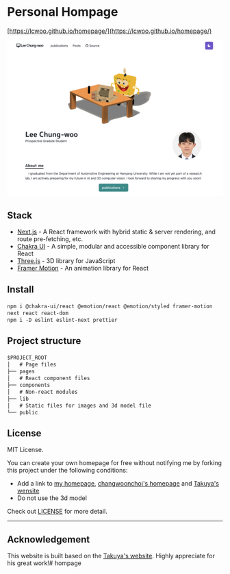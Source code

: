 # Personal Hompage

[https://lcwoo.github.io/homepage/](https://lcwoo.github.io/homepage/)

![Preview](./public/images/preview.png)

## Stack

- [Next.js](https://nextjs.org/) - A React framework with hybrid static & server rendering, and route pre-fetching, etc.
- [Chakra UI](https://chakra-ui.com/) - A simple, modular and accessible component library for React
- [Three.js](https://threejs.org/) - 3D library for JavaScript
- [Framer Motion](https://www.framer.com/motion/) - An animation library for React

## Install
```
npm i @chakra-ui/react @emotion/react @emotion/styled framer-motion next react react-dom
npm i -D eslint eslint-next prettier
```

## Project structure

```
$PROJECT_ROOT
│   # Page files
├── pages
│   # React component files
├── components
│   # Non-react modules
├── lib
│   # Static files for images and 3d model file
└── public
```

## License

MIT License.

You can create your own homepage for free without notifying me by forking this project under the following conditions:

- Add a link to [my homepage](https://lcwoo.github.io/homepage/), [changwoonchoi's homepage](https://github.com/changwoonchoi/homepage3d) and [Takuya's wensite](https://www.craftz.dog/)
- Do not use the 3d model

Check out [LICENSE](./LICENSE) for more detail.

---

## Acknowledgement
This website is built based on the [Takuya's website](https://www.craftz.dog/).
Highly appreciate for his great work!# hompage
